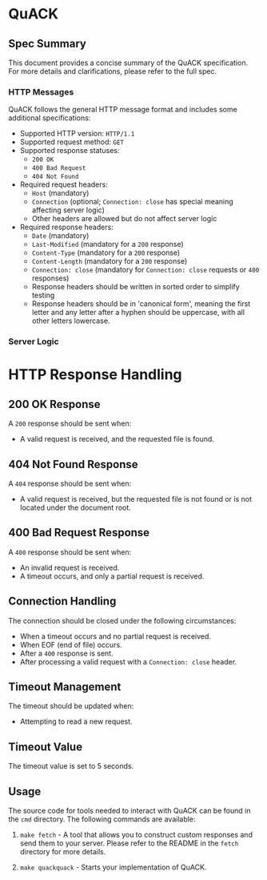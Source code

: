 # QuACK

## Spec Summary

This document provides a concise summary of the QuACK specification. For more details and clarifications, please refer to the full spec.

### HTTP Messages

QuACK follows the general HTTP message format and includes some additional specifications:

- Supported HTTP version: `HTTP/1.1`
- Supported request method: `GET`
- Supported response statuses:
  - `200 OK`
  - `400 Bad Request`
  - `404 Not Found`
- Required request headers:
  - `Host` (mandatory)
  - `Connection` (optional; `Connection: close` has special meaning affecting server logic)
  - Other headers are allowed but do not affect server logic
- Required response headers:
  - `Date` (mandatory)
  - `Last-Modified` (mandatory for a `200` response)
  - `Content-Type` (mandatory for a `200` response)
  - `Content-Length` (mandatory for a `200` response)
  - `Connection: close` (mandatory for `Connection: close` requests or `400` responses)
  - Response headers should be written in sorted order to simplify testing
  - Response headers should be in 'canonical form', meaning the first letter and any letter after a hyphen should be uppercase, with all other letters lowercase.

### Server Logic
# HTTP Response Handling

## 200 OK Response
A `200` response should be sent when:
- A valid request is received, and the requested file is found.

## 404 Not Found Response
A `404` response should be sent when:
- A valid request is received, but the requested file is not found or is not located under the document root.

## 400 Bad Request Response
A `400` response should be sent when:
- An invalid request is received.
- A timeout occurs, and only a partial request is received.

## Connection Handling
The connection should be closed under the following circumstances:
- When a timeout occurs and no partial request is received.
- When EOF (end of file) occurs.
- After a `400` response is sent.
- After processing a valid request with a `Connection: close` header.

## Timeout Management
The timeout should be updated when:
- Attempting to read a new request.

## Timeout Value
The timeout value is set to 5 seconds.

## Usage

The source code for tools needed to interact with QuACK can be found in the `cmd` directory. The following commands are available:

1) `make fetch` - A tool that allows you to construct custom responses and send them to your server. Please refer to the README in the `fetch` directory for more details.

2) `make quackquack` - Starts your implementation of QuACK.
